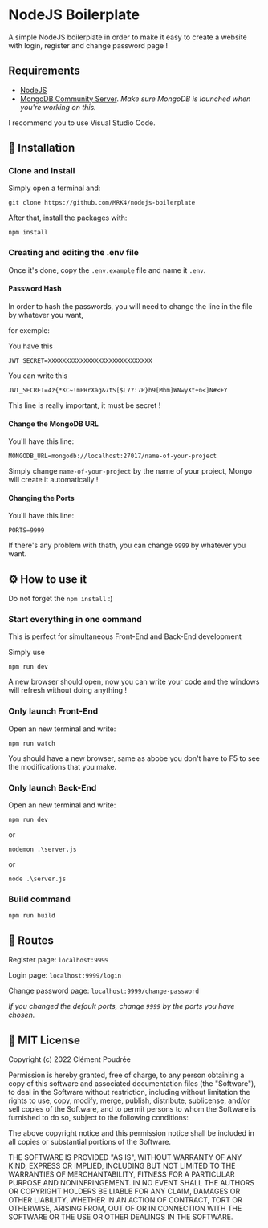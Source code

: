 # NodeJS Boilerplate

A simple NodeJS boilerplate in order to make it easy to create a website with login, register and change password page !

## Requirements

- [NodeJS](https://nodejs.org/en/)
- [MongoDB Community Server](https://www.mongodb.com/try/download/community). 
_Make sure MongoDB is launched when you're working on this._

I recommend you to use Visual Studio Code.

## 🚀 Installation

### Clone and Install

Simply open a terminal and:

```
git clone https://github.com/MRK4/nodejs-boilerplate
```

After that, install the packages with:
```
npm install
```

### Creating and editing the .env file

Once it's done, copy the `.env.example` file and name it `.env`.

#### Password Hash

In order to hash the passwords, you will need to change the line in the file by whatever you want,

for exemple:

You have this

```
JWT_SECRET=XXXXXXXXXXXXXXXXXXXXXXXXXXXXX
```

You can write this

```
JWT_SECRET=4z{*KC~!mPHrXag&7tS[$L7?:7P}h9[Mhm]WNwyXt+n<]N#<+Y
```

This line is really important, it must be secret !

#### Change the MongoDB URL

You'll have this line:

```
MONGODB_URL=mongodb://localhost:27017/name-of-your-project
```

Simply change `name-of-your-project` by the name of your project, Mongo will create it automatically !

#### Changing the Ports

You'll have this line:
```
PORTS=9999
```

If there's any problem with thath, you can change `9999` by whatever you want.

## ⚙️ How to use it

Do not forget the `npm install` :)

### Start everything in one command

This is perfect for simultaneous Front-End and Back-End development

Simply use

```
npm run dev
```

A new browser should open, now you can write your code and the windows will refresh without doing anything !

### Only launch Front-End

Open an new terminal and write:

```
npm run watch
```

You should have a new browser, same as abobe you don't have to F5 to see the modifications that you make.

### Only launch Back-End

Open an new terminal and write:

```
npm run dev
```

or

```
nodemon .\server.js
```

or

```
node .\server.js
```

### Build command

```
npm run build
```

## 🚧 Routes

Register page: `localhost:9999`

Login page: `localhost:9999/login`

Change password page: `localhost:9999/change-password`

_If you changed the default ports, change `9999` by the ports you have chosen._

## 📜 MIT License

Copyright (c) 2022 Clément Poudrée

Permission is hereby granted, free of charge, to any person obtaining a copy
of this software and associated documentation files (the "Software"), to deal
in the Software without restriction, including without limitation the rights
to use, copy, modify, merge, publish, distribute, sublicense, and/or sell
copies of the Software, and to permit persons to whom the Software is
furnished to do so, subject to the following conditions:

The above copyright notice and this permission notice shall be included in all
copies or substantial portions of the Software.

THE SOFTWARE IS PROVIDED "AS IS", WITHOUT WARRANTY OF ANY KIND, EXPRESS OR
IMPLIED, INCLUDING BUT NOT LIMITED TO THE WARRANTIES OF MERCHANTABILITY,
FITNESS FOR A PARTICULAR PURPOSE AND NONINFRINGEMENT. IN NO EVENT SHALL THE
AUTHORS OR COPYRIGHT HOLDERS BE LIABLE FOR ANY CLAIM, DAMAGES OR OTHER
LIABILITY, WHETHER IN AN ACTION OF CONTRACT, TORT OR OTHERWISE, ARISING FROM,
OUT OF OR IN CONNECTION WITH THE SOFTWARE OR THE USE OR OTHER DEALINGS IN THE
SOFTWARE.
